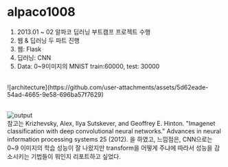 # alpaco1008

1. 2013.01 ~ 02 알파코 딥러닝 부트캠프 프로젝트 수행
2. 웹 & 딥러닝 두 파트 진행
3. 웹: Flask
4. 딥러닝: CNN
5. Data: 0~9이미지의 MNIST train:60000, test: 30000

<br>
![architecture](https://github.com/user-attachments/assets/5d62eade-54ad-4665-9e58-696ba57f7629)
</br>

<br>

![output](https://github.com/user-attachments/assets/5fd5b7d9-2c39-4dfb-b55e-63130de83a80)
</br>
참고는 Krizhevsky, Alex, Ilya Sutskever, and Geoffrey E. Hinton. "Imagenet classification with deep convolutional neural networks." Advances in neural information processing systems 25 (2012). 을 하였고, 느낌점은, CNN으로는 0~9 이미지의 학습 성능이 잘 나왔지만 transform을 어떻게 주냐에 따라서 성능을 감소시키는 기법들이 뭐인지 리포트하고 싶었다.



